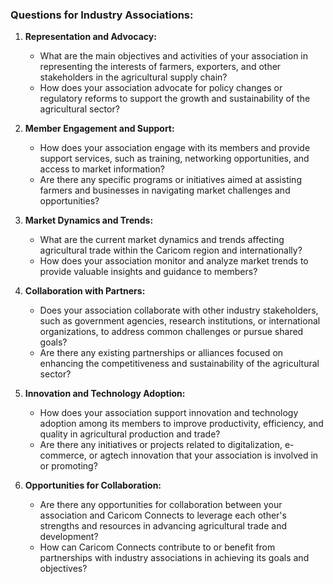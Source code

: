 ### Questions for Industry Associations:

1. **Representation and Advocacy:**
   - What are the main objectives and activities of your association in representing the interests of farmers, exporters, and other stakeholders in the agricultural supply chain?
   - How does your association advocate for policy changes or regulatory reforms to support the growth and sustainability of the agricultural sector?

2. **Member Engagement and Support:**
   - How does your association engage with its members and provide support services, such as training, networking opportunities, and access to market information?
   - Are there any specific programs or initiatives aimed at assisting farmers and businesses in navigating market challenges and opportunities?

3. **Market Dynamics and Trends:**
   - What are the current market dynamics and trends affecting agricultural trade within the Caricom region and internationally?
   - How does your association monitor and analyze market trends to provide valuable insights and guidance to members?

4. **Collaboration with Partners:**
   - Does your association collaborate with other industry stakeholders, such as government agencies, research institutions, or international organizations, to address common challenges or pursue shared goals?
   - Are there any existing partnerships or alliances focused on enhancing the competitiveness and sustainability of the agricultural sector?

5. **Innovation and Technology Adoption:**
   - How does your association support innovation and technology adoption among its members to improve productivity, efficiency, and quality in agricultural production and trade?
   - Are there any initiatives or projects related to digitalization, e-commerce, or agtech innovation that your association is involved in or promoting?

6. **Opportunities for Collaboration:**
   - Are there any opportunities for collaboration between your association and Caricom Connects to leverage each other's strengths and resources in advancing agricultural trade and development?
   - How can Caricom Connects contribute to or benefit from partnerships with industry associations in achieving its goals and objectives?
